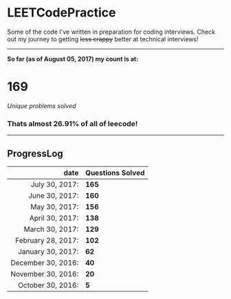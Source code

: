 # LEETCodePractice
Some of the code I've written in preparation for coding interviews. Check out my journey to getting ~~less crappy~~ better at technical interviews!

___

**So far (as of August 05, 2017) my count is at:**   
# 169
*Unique problems solved* 
### Thats almost 26.91% of all of leecode! 
___
## ProgressLog  
| date | Questions Solved |   
| -: | :- |   
| July 30, 2017: | **165** |   
| June 30, 2017: | **160** |   
| May 30, 2017: | **156** |   
| April 30, 2017: | **138** |   
| March 30, 2017: | **129** |   
| February 28, 2017: | **102** |   
| January 30, 2017: | **62** |   
| December 30, 2016: | **40** |   
| November 30, 2016: | **20** |   
| October 30, 2016: | **5**  |   
